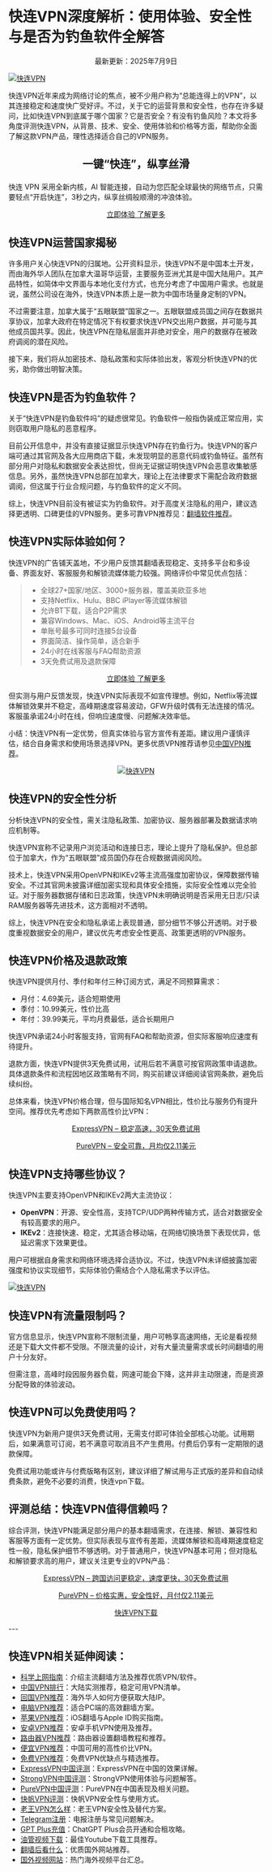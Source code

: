 # 快连VPN深度解析：使用体验、安全性与是否为钓鱼软件全解答

<p align="center">最新更新：2025年7月9日</p>

<a href="https://tawk.to/liufuwu" target="_blank"><img src="pic/lestvpn快连.jpeg" alt="快连VPN" border="0"></a>

快连VPN近年来成为网络讨论的焦点，被不少用户称为“总能连得上的VPN”，以其连接稳定和速度快广受好评。不过，关于它的运营背景和安全性，也存在许多疑问，比如快连VPN到底属于哪个国家？它是否安全？有没有钓鱼风险？本文将多角度评测快连VPN，从背景、技术、安全、使用体验和价格等方面，帮助你全面了解这款VPN产品，理性选择适合自己的VPN服务。

## <p align="center">一键“快连”，纵享丝滑</p>
快连 VPN 采用全新内核，AI 智能连接，自动为您匹配全球最快的网络节点，只需要轻点“开启快连”，3秒之内，纵享丝绸般顺滑的冲浪体验。

<p align="center"><a href="https://chawacha.com/show/42.html" target="_blank">立即体验   了解更多</a></p>

## 快连VPN运营国家揭秘

许多用户关心快连VPN的归属地。公开资料显示，快连VPN不是中国本土开发，而由海外华人团队在加拿大温哥华运营，主要服务亚洲尤其是中国大陆用户。其产品特性，如简体中文界面与本地化支付方式，也充分考虑了中国用户需求。也就是说，虽然公司设在海外，快连VPN本质上是一款为中国市场量身定制的VPN。

不过需要注意，加拿大属于“五眼联盟”国家之一。五眼联盟成员国之间存在数据共享协议，加拿大政府在特定情况下有权要求快连VPN交出用户数据，并可能与其他成员国共享。因此，快连VPN在隐私层面并非绝对安全，用户的数据存在被政府调阅的潜在风险。

接下来，我们将从加密技术、隐私政策和实际体验出发，客观分析快连VPN的优劣，助你做出明智决策。

## 快连VPN是否为钓鱼软件？

关于“快连VPN是钓鱼软件吗”的疑虑很常见。钓鱼软件一般指伪装成正常应用，实则窃取用户隐私的恶意程序。

目前公开信息中，并没有直接证据显示快连VPN存在钓鱼行为。快连VPN的客户端可通过其官网及各大应用商店下载，未发现明显的恶意代码或钓鱼特征。虽然有部分用户对隐私和数据安全表达担忧，但尚无证据证明快连VPN会恶意收集敏感信息。另外，虽然快连VPN总部在加拿大，理论上在法律要求下需配合政府数据调阅，但这属于行业合规问题，与钓鱼软件的定义不同。

综上，快连VPN目前没有被证实为钓鱼软件。对于高度关注隐私的用户，建议选择更透明、口碑更佳的VPN服务。更多可靠VPN推荐见：<a href="https://sg2025.shop/">翻墙软件推荐</a>。

## 快连VPN实际体验如何？

快连VPN的广告铺天盖地，不少用户反馈其翻墙表现稳定、支持多平台和多设备、界面友好、客服服务和解锁流媒体能力较强。网络评价中常见优点包括：

<blockquote>

* 全球27+国家/地区、3000+服务器，覆盖美欧亚多地
* 支持Netflix、Hulu、BBC iPlayer等流媒体解锁
* 允许BT下载，适合P2P需求
* 兼容Windows、Mac、iOS、Android等主流平台
* 单账号最多可同时连接5台设备
* 界面简洁、操作简单，适合新手
* 24小时在线客服与FAQ帮助资源
* 3天免费试用及退款保障

</blockquote>

<p align="center"><a href="https://chawacha.com/show/42.html" target="_blank">立即体验   了解更多</a></p>

但实测与用户反馈发现，快连VPN实际表现不如宣传理想。例如，Netflix等流媒体解锁效果并不稳定，高峰期速度容易波动，GFW升级时偶有无法连接的情况。客服虽承诺24小时在线，但响应速度慢、问题解决效率低。

小结：快连VPN有一定优势，但真实体验与官方宣传有差距。建议用户谨慎评估，结合自身需求和使用场景选择VPN。更多优质VPN推荐请参见<a href="https://sg2025.shop/">中国VPN推荐</a>。

<p align="center"><a href="https://chawacha.com/show/56.html" target="_blank"><img src="pic/lestvpn快连下载.jpeg" alt="快连VPN" border="0"></a></P>

## 快连VPN的安全性分析

分析快连VPN的安全性，需关注隐私政策、加密协议、服务器部署及数据请求响应机制等。

快连VPN宣称不记录用户浏览活动和连接日志，理论上提升了隐私保护。但总部位于加拿大，作为“五眼联盟”成员国仍存在合规数据调阅风险。

技术上，快连VPN采用OpenVPN和IKEv2等主流高强度加密协议，保障数据传输安全。不过其官网未披露详细加密实现和具体安全措施，实际安全性难以完全验证。对于服务器数据存储和日志政策，快连VPN未明确说明是否采用无日志/只读RAM服务器等先进技术，这方面相对不透明。

综上，快连VPN在安全和隐私承诺上表现普通，部分细节不够公开透明。对于极度重视数据安全的用户，建议优先考虑安全性更高、政策更透明的VPN服务。

## 快连VPN价格及退款政策

快连VPN提供月付、季付和年付三种订阅方式，满足不同预算需求：

* 月付：4.69美元，适合短期使用
* 季付：10.99美元，性价比高
* 年付：39.99美元，平均月费最低，适合长期用户

快连VPN承诺24小时客服支持，官网有FAQ和帮助资源，但实际客服响应速度有待提升。

退款方面，快连VPN提供3天免费试用，试用后若不满意可按官网政策申请退款。具体退款条件和流程因地区政策略有不同，购买前建议详细阅读官网条款，避免后续纠纷。

总体来看，快连VPN价格合理，但与国际知名VPN相比，性价比与服务仍有提升空间。推荐优先考虑如下两款高性价比VPN：

<p align="center"><a href="https://sg2025.shop/">ExpressVPN – 稳定高速，30天免费试用</a></p>
<p align="center"><a href="https://sg2025.shop/">PureVPN – 安全可靠，月均仅2.11美元</a></p>

## 快连VPN支持哪些协议？

快连VPN主要支持OpenVPN和IKEv2两大主流协议：

* **OpenVPN**：开源、安全性高，支持TCP/UDP两种传输方式，适合对数据安全有较高要求的用户。
* **IKEv2**：连接快速、稳定，尤其适合移动端，在网络切换场景下表现优异，低延迟需求下效果更佳。

用户可根据自身需求和网络环境选择合适协议。不过，快连VPN未详细披露加密强度和协议实现细节，实际体验仍需结合个人隐私需求予以评估。

<a href="https://chawacha.com/show/56.html" target="_blank"><img src="pic/快连官网.jpeg" alt="快连VPN" border="0"></a>

## 快连VPN有流量限制吗？

官方信息显示，快连VPN宣称不限制流量，用户可畅享高速网络，无论是看视频还是下载大文件都不受限。不限流量的设计，对有大量流量需求或长时间翻墙的用户十分友好。

但需注意，高峰时段因服务器负载，网速可能会下降，这并非主动限速，而是资源分配导致的体验波动。

## 快连VPN可以免费使用吗？

快连VPN为新用户提供3天免费试用，无需支付即可体验全部核心功能。试用期后，如果满意可订阅，若不满意可取消且不产生费用。付费后仍享有一定期限的退款保障。

免费试用功能或许与付费版略有区别，建议详细了解试用与正式版的差异和自动续费条款，避免不必要的消费，快连vpn下载。

## 评测总结：快连VPN值得信赖吗？

综合评测，快连VPN能满足部分用户的基本翻墙需求，在连接、解锁、兼容性和客服等方面有一定优势。但实际表现与宣传有差距，流媒体解锁和高峰期速度稳定性一般，隐私保护细节不够透明。对于普通用户，快连VPN基本可用；但对隐私和解锁要求高的用户，建议关注更专业的VPN产品：

<p align="center"><a href="https://sg2025.shop/show/1.html">ExpressVPN – 跨国访问更稳定，速度更快，30天免费试用</a></p>
<p align="center"><a href="https://sg2025.shop/show/5.html">PureVPN – 价格实惠，安全性好，月付仅2.11美元</a></p>

<p align="center"><a href="https://chawacha.com/show/42.html" target="_blank">快连VPN下载</a></p>
---

## 快连VPN相关延伸阅读：

* <a href="https://weixincha.cyou/show/56.html">科学上网指南</a>：介绍主流翻墙方法及推荐优质VPN/软件。
* <a href="https://weixincha.cyou/show/57.html">中国VPN排行</a>：大陆实测推荐，稳定可用VPN清单。
* <a href="https://weixincha.cyou/show/42.html">回国VPN推荐</a>：海外华人如何方便获取大陆IP。
* <a href="https://weixincha.cyou/show/14.html">电脑VPN推荐</a>：适合PC端的高效翻墙方案。
* <a href="https://weixincha.cyou/show/10.html">苹果VPN推荐</a>：iOS翻墙与Apple ID购买指南。
* <a href="https://tianyancha.cyou/show/7.html">安卓VPN推荐</a>：安卓手机VPN使用及推荐。
* <a href="https://tianyancha.cyou/show/4.html">路由器VPN推荐</a>：路由器设置翻墙教程和推荐。
* <a href="https://tianyancha.cyou/show/9.html">便宜VPN推荐</a>：中国可用的高性价比VPN。
* <a href="https://tianyancha.cyou/show/14.html">免费VPN推荐</a>：免费VPN优缺点与精选推荐。
* <a href="https://tianyancha.cyou/show/10.html">ExpressVPN中国评测</a>：ExpressVPN在中国的效果详解。
* <a href="https://tianyancha.cyou/show/16.html">StrongVPN中国评测</a>：StrongVPN使用体验与问题解答。
* <a href="https://tianyancha.cyou/show/3.html">PureVPN中国评测</a>：PureVPN在中国表现及相关问题。
* <a href="https://tianyancha.cyou/show/11.html">快帆VPN评测</a>：快帆VPN安全性与使用方式。
* <a href="https://tianyancha.cyou/show/13.html">老王VPN怎么样</a>：老王VPN安全性及替代方案。
* <a href="https://tianyancha.cyou/show/15.html">Telegram注册</a>：电报注册与常见问题解决。
* <a href="https://tianyancha.cyou/show/19.html">GPT Plus充值</a>：ChatGPT Plus会员开通和合租攻略。
* <a href="https://tianyancha.cyou/show/21.html">油管视频下载</a>：最佳Youtube下载工具推荐。
* <a href="https://tianyancha.cyou/show/22.html">翻墙后看什么</a>：优质国外网站推荐。
* <a href="https://tianyancha.cyou/show/18.html">国外视频网站</a>：热门海外视频平台汇总。

